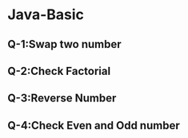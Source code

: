 # Java-Basic


## Q-1:Swap two number
## Q-2:Check Factorial
## Q-3:Reverse Number
## Q-4:Check Even and Odd number
